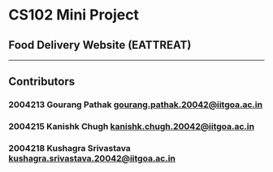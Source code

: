 # CS102 Mini Project 
## Food Delivery Website (EATTREAT)

---
## Contributors
### 2004213 Gourang Pathak [gourang.pathak.20042@iitgoa.ac.in](gourang.pathak.20042@iitgoa.ac.in)
### 2004215 Kanishk Chugh [kanishk.chugh.20042@iitgoa.ac.in](kanishk.chugh.20042@iitgoa.ac.in)
### 2004218 Kushagra Srivastava [kushagra.srivastava.20042@iitgoa.ac.in](kushagra.srivastava.20042@iitgoa.ac.in)